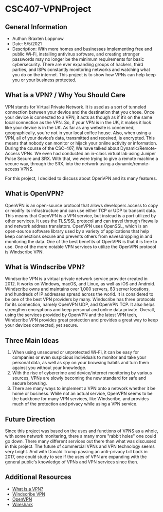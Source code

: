 # CSC407-VPNProject

## General Information
- Author: Braxten Loppnow
- Date: 5/5/2021
- Description: With more homes and businesses implementing free and public Wi-Fi, installing antivirus software, and creating stronger passwords may no longer be the minimum requirements for basic cybersecurity. There are ever expanding groups of hackers, third parties, and ISPs constantly monitoring networks and watching what you do on the internet. This project is to show how VPNs can help keep you or your business protected.

 ## What is a VPN? / Why You Should Care
 VPN stands for Virtual Private Network. It is used as a sort of tunneled connection between your device and the destination that you chose. Once your device is connected to a VPN, it acts as though as if it’s on the same local connection as the VPN. So, if your VPN is in the UK, it makes it look like your device is in the UK. As far as any website is concerned, geographically, you're not in your local coffee house. Also, when using a VPN, all of your device’s data, transmitted and received, is encrypted. This means that nobody can monitor or hijack your online activity or information. During the course of the CSC-407, We have talked about Dynamic/Remote-Access VPNs. We even had conducted an in-class virtual lab using Juniper Pulse Secure and SRX. With that, we were trying to give a remote machine a secure way, through the SRX, into the network using a dynamic/remote-access VPNS.

 For this project, I decided to discuss about OpenVPN and its many features.
 
 ## What is OpenVPN?
 OpenVPN is an open-source protocol that allows developers access to copy or modify its infrastructure and can use either TCP or UDP to transmit data. This means that OpenVPN is a VPN service, but instead is a port utilized by other services. It uses the TLS/SSL protocol and can travel through firewalls and network address translators. OpenVPN uses OpenSSL, which is an open-source software library used by a variety of applications that help keep connections secure and prevents others from eavesdropping in and monitoring the data. One of the best benefits of OpenVPN is that it is free to use. One of the more notable VPN services to utilize the OpenVPN protocol is Windscribe VPN.
 
 ## What is Windscribe VPN?
 Windscribe VPN is a virtual private network service provider created in 2012. It works on Windows, macOS, and Linux, as well as iOS and Android. Windscribe owns and maintains over 1,000 servers, 63 server locations, and hundreds of IP addresses spread across the world. It is considered to be one of the best VPN providers by many. Windscribe has three protocols for its connection, namely OpenVPN UDP, and OpenVPN TCP. It also helps strengthen encryptions and keep personal and online data private. Overall, using the services provided by OpenVPN and the latest VPN tech, Windscribe VPN provides great protection and provides a great way to keep your devices connected, yet secure.
 
 
## Three Main Ideas
1. When using unsecured or unprotected Wi-Fi, it can be easy for companies or even suspicious individuals to monitor and take your personal data, as well as spy on your browsing habits and turn them against you without your knowledge.
2. With the rise of cybercrime and device/internet monitoring by various sources, VPNs are slowly becoming the new standard for safe and secure browsing.
3. There are many ways to implement a VPN onto a network whether it be home or business. While not an actual service, OpenVPN seems to be the backbone for many VPN services, like Windscribe, and provides much of the protection and privacy while using a VPN service.


## Future Direction
Since this project was based on the uses and functions of VPNS as a whole, with some network monitering, there a many more "rabbit holes" one could go down. There many different services out there than what was discussed in this project. The future of commercial VPNs and VPN technology seems very bright. And with Donald Trump passing an anti-privacy bill back in 2017, one could study to see if the uses of VPN are expanding with the general public's knowledge of VPNs and VPN services since then.


## Additional Resources
* [What is a VPN?](https://us.norton.com/internetsecurity-privacy-what-is-a-vpn.html)
* [Windscribe VPN](https://windscribe.com/features)
* [OpenVPN](https://www.allthingssecured.com/vpn/faq/what-is-openvpn/)
* [Wireshark](https://www.wireshark.org/index.html#aboutWS)
